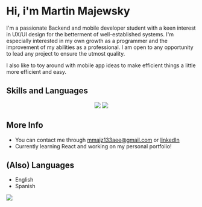 Hi, i'm Martin Majewsky
=================================

I'm a passionate Backend and mobile developer student with a keen interest in UX/UI design for the betterment of well-established systems. I'm especially interested in my own growth as a programmer and the improvement of my abilities as a professional. I am open to any opportunity to lead any project to ensure the utmost quality.

I also like to toy around with mobile app ideas to make efficient things a little more efficient and easy.

## Skills and Languages
<p align="center">
    <img src="https://skillicons.dev/icons?i=c,cpp,cs,java,kotlin,flutter,react,firebase,mysql" />
    <img src="https://skillicons.dev/icons?i=visualstudio,idea,androidstudio,figma" />
</p>

## More Info

* You can contact me through [mmajz133aee@gmail.com](mailto:mmajz133aee@gmail.com) or [linkedIn](linkedin.com/in/martin-majewsky-z/)
* Currently learning React and working on my personal portfolio!

## (Also) Languages
* English
* Spanish

<a href="http://www.github.com/mmajewsky133"><img src="https://github-readme-streak-stats.herokuapp.com/?user=mmajewsky133&stroke=ffffff&background=1c1917&ring=0891b2&fire=0891b2&currStreakNum=ffffff&currStreakLabel=0891b2&sideNums=ffffff&sideLabels=ffffff&dates=ffffff&hide_border=true" /></a>
